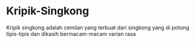 # Kripik-Singkong
Kripik singkong adalah cemilan yang terbuat dari singkong yang di potong tipis-tipis dan dikasih bermacam-macam varian rasa
